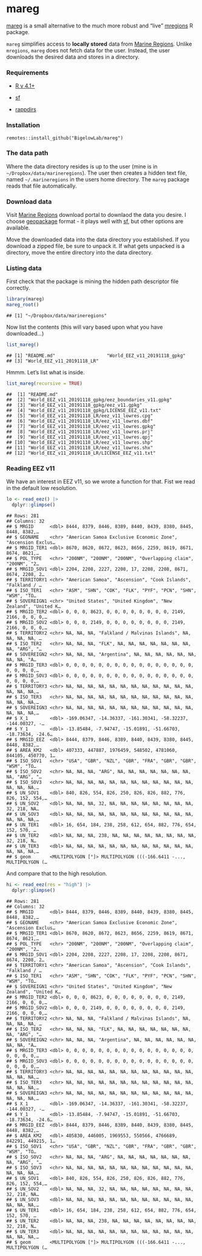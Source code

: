 mareg
================

[mareg](https://github.com/BigelowLab/mareg) is a small alternative to
the much more robust and “live”
[mregions](https://CRAN.R-project.org/package=mregions) R package.

`mareg` simplifies access to **locally stored** data from [Marine
Regions](marineregions.org). Unlike `mregions`, `mareg` does not fetch
data for the user. Instead, the user downloads the desired data and
stores in a directory.

### Requirements

- [R v 4.1+](hlo1ttps://www.r-project.org/)

- [sf](https://CRAN.R-project.org/package=sf)

- [rappdirs](https://CRAN.R-project.org/package=rappdirs)

### Installation

    remotes::install_github("BigelowLab/mareg")

### The data path

Where the data directory resides is up to the user (mine is in
`~/Dropbox/data/marineregions`). The user then creates a hidden text
file, named `~/.marineregions` in the users home directory. The `mareg`
package reads that file automatically.

### Download data

Visit [Marine Regions](https://www.marineregions.org/downloads.php)
download portal to downlaod the data you desire. I choose
[geopackage](https://www.geopackage.org/) format - it plays well with
[sf](https://CRAN.R-project.org/package=sf), but other options are
available.

Move the downloaded data into the data directory you established. If you
download a zipped file, be sure to unpack it. If what gets unpacked is a
directory, move the entire directory into the data directory.

### Listing data

First check that the package is mining the hidden path descriptor file
correctly.

``` r
library(mareg)
mareg_root()
```

    ## [1] "~/Dropbox/data/marineregions"

Now list the contents (this will vary based upon what you have
downloaded…)

``` r
list_mareg()
```

    ## [1] "README.md"                   "World_EEZ_v11_20191118_gpkg"
    ## [3] "World_EEZ_v11_20191118_LR"

Hmmm. Let’s list what is inside.

``` r
list_mareg(recursive = TRUE)
```

    ##  [1] "README.md"                                          
    ##  [2] "World_EEZ_v11_20191118_gpkg/eez_boundaries_v11.gpkg"
    ##  [3] "World_EEZ_v11_20191118_gpkg/eez_v11.gpkg"           
    ##  [4] "World_EEZ_v11_20191118_gpkg/LICENSE_EEZ_v11.txt"    
    ##  [5] "World_EEZ_v11_20191118_LR/eez_v11_lowres.cpg"       
    ##  [6] "World_EEZ_v11_20191118_LR/eez_v11_lowres.dbf"       
    ##  [7] "World_EEZ_v11_20191118_LR/eez_v11_lowres.gpkg"      
    ##  [8] "World_EEZ_v11_20191118_LR/eez_v11_lowres.prj"       
    ##  [9] "World_EEZ_v11_20191118_LR/eez_v11_lowres.qpj"       
    ## [10] "World_EEZ_v11_20191118_LR/eez_v11_lowres.shp"       
    ## [11] "World_EEZ_v11_20191118_LR/eez_v11_lowres.shx"       
    ## [12] "World_EEZ_v11_20191118_LR/LICENSE_EEZ_v11.txt"

### Reading EEZ v11

We have an interest in EEZ v11, so we wrote a function for that. Fist we
read in the default low resolution.

``` r
lo <- read_eez() |>
  dplyr::glimpse()
```

    ## Rows: 281
    ## Columns: 32
    ## $ MRGID      <dbl> 8444, 8379, 8446, 8389, 8440, 8439, 8380, 8445, 8448, 8382,…
    ## $ GEONAME    <chr> "American Samoa Exclusive Economic Zone", "Ascension Exclus…
    ## $ MRGID_TER1 <dbl> 8670, 8620, 8672, 8623, 8656, 2259, 8619, 8671, 8674, 8621,…
    ## $ POL_TYPE   <chr> "200NM", "200NM", "200NM", "Overlapping claim", "200NM", "2…
    ## $ MRGID_SOV1 <dbl> 2204, 2208, 2227, 2208, 17, 2208, 2208, 8671, 8674, 2208, 2…
    ## $ TERRITORY1 <chr> "American Samoa", "Ascension", "Cook Islands", "Falkland / …
    ## $ ISO_TER1   <chr> "ASM", "SHN", "COK", "FLK", "PYF", "PCN", "SHN", "WSM", "TO…
    ## $ SOVEREIGN1 <chr> "United States", "United Kingdom", "New Zealand", "United K…
    ## $ MRGID_TER2 <dbl> 0, 0, 0, 8623, 0, 0, 0, 0, 0, 0, 0, 0, 2149, 2166, 0, 0, 0,…
    ## $ MRGID_SOV2 <dbl> 0, 0, 0, 2149, 0, 0, 0, 0, 0, 0, 0, 0, 2149, 2166, 0, 0, 0,…
    ## $ TERRITORY2 <chr> NA, NA, NA, "Falkland / Malvinas Islands", NA, NA, NA, NA, …
    ## $ ISO_TER2   <chr> NA, NA, NA, "FLK", NA, NA, NA, NA, NA, NA, NA, NA, "ARG", "…
    ## $ SOVEREIGN2 <chr> NA, NA, NA, "Argentina", NA, NA, NA, NA, NA, NA, NA, NA, "A…
    ## $ MRGID_TER3 <dbl> 0, 0, 0, 0, 0, 0, 0, 0, 0, 0, 0, 0, 0, 0, 0, 0, 0, 0, 0, 0,…
    ## $ MRGID_SOV3 <dbl> 0, 0, 0, 0, 0, 0, 0, 0, 0, 0, 0, 0, 0, 0, 0, 0, 0, 0, 0, 0,…
    ## $ TERRITORY3 <chr> NA, NA, NA, NA, NA, NA, NA, NA, NA, NA, NA, NA, NA, NA, NA,…
    ## $ ISO_TER3   <chr> NA, NA, NA, NA, NA, NA, NA, NA, NA, NA, NA, NA, NA, NA, NA,…
    ## $ SOVEREIGN3 <chr> NA, NA, NA, NA, NA, NA, NA, NA, NA, NA, NA, NA, NA, NA, NA,…
    ## $ X_1        <dbl> -169.06347, -14.36337, -161.30341, -58.32237, -144.00327, -…
    ## $ Y_1        <dbl> -13.85484, -7.94747, -15.01891, -51.66703, -18.73634, -24.6…
    ## $ MRGID_EEZ  <dbl> 8444, 8379, 8446, 8389, 8440, 8439, 8380, 8445, 8448, 8382,…
    ## $ AREA_KM2   <dbl> 407333, 447887, 1976459, 548502, 4781060, 844105, 450770, 1…
    ## $ ISO_SOV1   <chr> "USA", "GBR", "NZL", "GBR", "FRA", "GBR", "GBR", "WSM", "TO…
    ## $ ISO_SOV2   <chr> NA, NA, NA, "ARG", NA, NA, NA, NA, NA, NA, NA, NA, "ARG", "…
    ## $ ISO_SOV3   <chr> NA, NA, NA, NA, NA, NA, NA, NA, NA, NA, NA, NA, NA, NA, NA,…
    ## $ UN_SOV1    <dbl> 840, 826, 554, 826, 250, 826, 826, 882, 776, 826, 152, 554,…
    ## $ UN_SOV2    <dbl> NA, NA, NA, 32, NA, NA, NA, NA, NA, NA, NA, NA, 32, 218, NA…
    ## $ UN_SOV3    <dbl> NA, NA, NA, NA, NA, NA, NA, NA, NA, NA, NA, NA, NA, NA, NA,…
    ## $ UN_TER1    <dbl> 16, 654, 184, 238, 258, 612, 654, 882, 776, 654, 152, 570, …
    ## $ UN_TER2    <dbl> NA, NA, NA, 238, NA, NA, NA, NA, NA, NA, NA, NA, 32, 218, N…
    ## $ UN_TER3    <dbl> NA, NA, NA, NA, NA, NA, NA, NA, NA, NA, NA, NA, NA, NA, NA,…
    ## $ geom       <MULTIPOLYGON [°]> MULTIPOLYGON (((-166.6411 -..., MULTIPOLYGON (…

And compare that to the high resolution.

``` r
hi <- read_eez(res = "high") |>
  dplyr::glimpse()
```

    ## Rows: 281
    ## Columns: 32
    ## $ MRGID      <dbl> 8444, 8379, 8446, 8389, 8440, 8439, 8380, 8445, 8448, 8382,…
    ## $ GEONAME    <chr> "American Samoa Exclusive Economic Zone", "Ascension Exclus…
    ## $ MRGID_TER1 <dbl> 8670, 8620, 8672, 8623, 8656, 2259, 8619, 8671, 8674, 8621,…
    ## $ POL_TYPE   <chr> "200NM", "200NM", "200NM", "Overlapping claim", "200NM", "2…
    ## $ MRGID_SOV1 <dbl> 2204, 2208, 2227, 2208, 17, 2208, 2208, 8671, 8674, 2208, 2…
    ## $ TERRITORY1 <chr> "American Samoa", "Ascension", "Cook Islands", "Falkland / …
    ## $ ISO_TER1   <chr> "ASM", "SHN", "COK", "FLK", "PYF", "PCN", "SHN", "WSM", "TO…
    ## $ SOVEREIGN1 <chr> "United States", "United Kingdom", "New Zealand", "United K…
    ## $ MRGID_TER2 <dbl> 0, 0, 0, 8623, 0, 0, 0, 0, 0, 0, 0, 0, 2149, 2166, 0, 0, 0,…
    ## $ MRGID_SOV2 <dbl> 0, 0, 0, 2149, 0, 0, 0, 0, 0, 0, 0, 0, 2149, 2166, 0, 0, 0,…
    ## $ TERRITORY2 <chr> NA, NA, NA, "Falkland / Malvinas Islands", NA, NA, NA, NA, …
    ## $ ISO_TER2   <chr> NA, NA, NA, "FLK", NA, NA, NA, NA, NA, NA, NA, NA, "ARG", "…
    ## $ SOVEREIGN2 <chr> NA, NA, NA, "Argentina", NA, NA, NA, NA, NA, NA, NA, NA, "A…
    ## $ MRGID_TER3 <dbl> 0, 0, 0, 0, 0, 0, 0, 0, 0, 0, 0, 0, 0, 0, 0, 0, 0, 0, 0, 0,…
    ## $ MRGID_SOV3 <dbl> 0, 0, 0, 0, 0, 0, 0, 0, 0, 0, 0, 0, 0, 0, 0, 0, 0, 0, 0, 0,…
    ## $ TERRITORY3 <chr> NA, NA, NA, NA, NA, NA, NA, NA, NA, NA, NA, NA, NA, NA, NA,…
    ## $ ISO_TER3   <chr> NA, NA, NA, NA, NA, NA, NA, NA, NA, NA, NA, NA, NA, NA, NA,…
    ## $ SOVEREIGN3 <chr> NA, NA, NA, NA, NA, NA, NA, NA, NA, NA, NA, NA, NA, NA, NA,…
    ## $ X_1        <dbl> -169.06347, -14.36337, -161.30341, -58.32237, -144.00327, -…
    ## $ Y_1        <dbl> -13.85484, -7.94747, -15.01891, -51.66703, -18.73634, -24.6…
    ## $ MRGID_EEZ  <dbl> 8444, 8379, 8446, 8389, 8440, 8439, 8380, 8445, 8448, 8382,…
    ## $ AREA_KM2   <dbl> 405830, 446005, 1969553, 550566, 4766689, 842291, 449215, 1…
    ## $ ISO_SOV1   <chr> "USA", "GBR", "NZL", "GBR", "FRA", "GBR", "GBR", "WSM", "TO…
    ## $ ISO_SOV2   <chr> NA, NA, NA, "ARG", NA, NA, NA, NA, NA, NA, NA, NA, "ARG", "…
    ## $ ISO_SOV3   <chr> NA, NA, NA, NA, NA, NA, NA, NA, NA, NA, NA, NA, NA, NA, NA,…
    ## $ UN_SOV1    <dbl> 840, 826, 554, 826, 250, 826, 826, 882, 776, 826, 152, 554,…
    ## $ UN_SOV2    <dbl> NA, NA, NA, 32, NA, NA, NA, NA, NA, NA, NA, NA, 32, 218, NA…
    ## $ UN_SOV3    <dbl> NA, NA, NA, NA, NA, NA, NA, NA, NA, NA, NA, NA, NA, NA, NA,…
    ## $ UN_TER1    <dbl> 16, 654, 184, 238, 258, 612, 654, 882, 776, 654, 152, 570, …
    ## $ UN_TER2    <dbl> NA, NA, NA, 238, NA, NA, NA, NA, NA, NA, NA, NA, 32, 218, N…
    ## $ UN_TER3    <dbl> NA, NA, NA, NA, NA, NA, NA, NA, NA, NA, NA, NA, NA, NA, NA,…
    ## $ geom       <MULTIPOLYGON [°]> MULTIPOLYGON (((-166.6411 -..., MULTIPOLYGON (…
